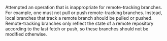 Attempted an operation that is inappropriate for remote-tracking branches. For example, one must not pull or push remote-tracking branches. Instead, local branches that track a remote branch should be pulled or pushed. Remote-tracking branches only reflect the state of a remote repository according to the last fetch or push, so these branches should not be modified otherwise.